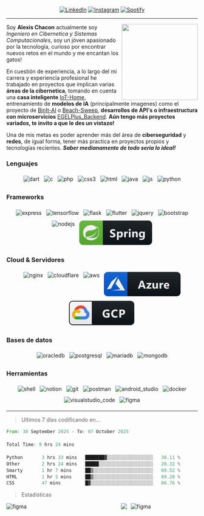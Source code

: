 <p align="center">
	<a href= https://github.com/OnlyAlec>
		<img alt="" src="https://readme-typing-svg.herokuapp.com?font=Monoton&color=1DF7DB&size=70&center=true&vCenter=true&width=500&height=100&lines=%5BOnlyAlec%5D">
	</a>
	<br>
	<a href="https://www.linkedin.com/in/alexis-chacon-t/" target="_blank"><img src="https://img.shields.io/badge/LinkedIn-%230077B5.svg?&style=flat-square&logo=linkedin&logoColor=white" alt="LinkedIn"></a>
	<a href="https://www.instagram.com/alexis.chacs/" target="_blank"><img src="https://img.shields.io/badge/Instagram-%23E4405F.svg?&style=flat-square&logo=instagram&logoColor=white" alt="Instagram"></a>
	<a href="https://open.spotify.com/playlist/2F7MznBQoyHuxsb246Dfl3?si=80b1a932e70e4e82" target="_blank"><img src="https://img.shields.io/badge/Spotify-%231ED760.svg?&style=flat-square&logo=spotify&logoColor=white" alt="Spotify"></a>
</p>

---
<img width="200px" height="200px" src="https://images-ext-2.discordapp.net/external/xLqU959dX7Vj4R5J336CV1JLgbJ5_49329SnvgqFHGY/%3Fv%3D1/https/cdn.discordapp.com/emojis/852989677376503868.gif" align=right>

Soy **Alexis Chacon** actualmente soy *Ingeniero en Cibernetica y Sistemas Computacionales*, soy un jóven apasionado por la tecnología, curioso por encontrar nuevos retos en el mundo y me encantan los gatos!

En cuestión de experiencia, a lo largo del mi carrera y experiencia profesional he trabajado en proyectos que implican varias **áreas de la cibernetica**, tomando en cuenta una **casa inteligente** <a href="https://github.com/OnlyAlec/IoT-Home">IoT-Home</a>, entrenamiento de **modelos de IA** (principalmente imagenes) como el proyecto de <a href="https://github.com/OnlyAlec/BinIt-AI">BinIt-AI</a> o <a href="https://github.com/OnlyAlec/Beach-Sweep">Beach-Sweep</a>, **desarrollos de API's o infraestructura con microservicios**
<a href="https://github.com/OnlyAlec/EGELPlus_Backend">EGELPlus_Backend</a>. **Aún tengo más proyectos variados, te invito a que le des un vistazo!**

Una de mis metas es poder aprender más del área de **ciberseguridad** y **redes**, de igual forma, tener más practica en proyectos propios y tecnologias recientes. _**Saber medianamente de todo seria lo ideal!**_

### Lenguajes 
<p align="center">
	<img src="https://ziadoua.github.io/m3-Markdown-Badges/badges/Dart/dart2.svg" alt="dart" style="vertical-align:top; margin:6px 4px">
	<img src="https://ziadoua.github.io/m3-Markdown-Badges/badges/C/c2.svg" alt="c" style="vertical-align:top; margin:6px 4px;">
	<img src="https://ziadoua.github.io/m3-Markdown-Badges/badges/PHP/php2.svg" alt="php" style="vertical-align:top; margin:6px 4px">
	<img src="https://ziadoua.github.io/m3-Markdown-Badges/badges/CSS/css2.svg" alt="css3" style="vertical-align:top; margin:6px 4px">
	<img src="https://ziadoua.github.io/m3-Markdown-Badges/badges/HTML/html2.svg" alt="html" style="vertical-align:top; margin:6px 4px">
	<img src="https://ziadoua.github.io/m3-Markdown-Badges/badges/Java/java2.svg" alt="java" style="vertical-align:top; margin:6px 4px">
	<img src="https://ziadoua.github.io/m3-Markdown-Badges/badges/Javascript/javascript2.svg" alt="js" style="vertical-align:top; margin:6px 4px">
	<img src="https://ziadoua.github.io/m3-Markdown-Badges/badges/Python/python2.svg" alt="python" style="vertical-align:top; margin:6px 4px">
</p>

### Frameworks
<p align="center">
	<img src="https://ziadoua.github.io/m3-Markdown-Badges/badges/Express/express2.svg" alt="express" style="vertical-align:top; margin:6px 4px">
	<img src="https://ziadoua.github.io/m3-Markdown-Badges/badges/TensorFlow/tensorflow2.svg" alt="tensorflow" style="vertical-align:top; margin:6px 4px">
	<img src="https://ziadoua.github.io/m3-Markdown-Badges/badges/Flask/flask2.svg" alt="flask" style="vertical-align:top; margin:6px 4px">
	<img src="https://ziadoua.github.io/m3-Markdown-Badges/badges/Flutter/flutter2.svg" alt="flutter" style="vertical-align:top; margin:6px 4px">
	<img src="https://ziadoua.github.io/m3-Markdown-Badges/badges/jQuery/jquery2.svg" alt="jquery" style="vertical-align:top; margin:6px 4px">
	<img src="https://ziadoua.github.io/m3-Markdown-Badges/badges/Bootstrap/bootstrap2.svg" alt="bootstrap" style="vertical-align:top; margin:6px 4px">
	<img src="https://ziadoua.github.io/m3-Markdown-Badges/badges/NodeJS/nodejs2.svg" alt="nodejs" style="vertical-align:top; margin:6px 4px">
	<img src="badges/frameworks/spring.svg" alt="spring" style="vertical-align:top; margin:6px 4px">
</p>

### Cloud & Servidores
<p align="center">
	<img src="https://ziadoua.github.io/m3-Markdown-Badges/badges/NGINX/nginx2.svg" alt="nginx" style="vertical-align:top; margin:6px 4px">
	<img src="https://ziadoua.github.io/m3-Markdown-Badges/badges/Cloudflare/cloudflare2.svg" alt="cloudflare" style="vertical-align:top; margin:6px 4px">
	<img src="https://ziadoua.github.io/m3-Markdown-Badges/badges/AWS/aws2.svg" alt="aws" style="vertical-align:top; margin:6px 4px">
	<img src="badges/cloud/azure.svg" alt="azure" style="vertical-align:top; margin:6px 4px">
	<img src="badges/cloud/gcp.svg" alt="gcp" style="vertical-align:top; margin:6px 4px">
</p>

### Bases de datos
<p align="center">
	<img src="https://ziadoua.github.io/m3-Markdown-Badges/badges/Oracle/oracle2.svg" alt="oracledb" style="vertical-align:top; margin:6px 4px">
	<img src="https://ziadoua.github.io/m3-Markdown-Badges/badges/PostgreSQL/postgresql2.svg" alt="postgresql" style="vertical-align:top; margin:6px 4px">
	<img src="https://ziadoua.github.io/m3-Markdown-Badges/badges/MariaDB/mariadb2.svg" alt="mariadb" style="vertical-align:top; margin:6px 4px">
	<img src="https://ziadoua.github.io/m3-Markdown-Badges/badges/MongoDB/mongodb2.svg" alt="mongodb" style="vertical-align:top; margin:6px 4px">
</p>


### Herramientas
<p align="center">
	<img src="https://ziadoua.github.io/m3-Markdown-Badges/badges/Shell/shell2.svg" alt="shell" style="vertical-align:top; margin:6px 4px">
	<img src="https://ziadoua.github.io/m3-Markdown-Badges/badges/Notion/notion2.svg" alt="notion" style="vertical-align:top; margin:6px 4px">
	<img src="https://ziadoua.github.io/m3-Markdown-Badges/badges/Git/git2.svg" alt="git" style="vertical-align:top; margin:6px 4px">
	<img src="https://ziadoua.github.io/m3-Markdown-Badges/badges/Postman/postman2.svg" alt="postman" style="vertical-align:top; margin:6px 4px">
	<img src="https://ziadoua.github.io/m3-Markdown-Badges/badges/AndroidStudio/androidstudio2.svg" alt="android_studio" style="vertical-align:top; margin:6px 4px">
	<img src="https://ziadoua.github.io/m3-Markdown-Badges/badges/Docker/docker2.svg" alt="docker" style="vertical-align:top; margin:6px 4px">
	<img src="https://ziadoua.github.io/m3-Markdown-Badges/badges/VisualStudioCode/visualstudiocode2.svg" alt="visualstudio_code" style="vertical-align:top; margin:6px 4px">
	<img src="https://ziadoua.github.io/m3-Markdown-Badges/badges/Figma/figma2.svg" alt="figma" style="vertical-align:top; margin:6px 4px">
</p>

---
> Ultimos 7 días codificando en...
<!--START_SECTION:waka-->

```rust
From: 30 September 2025 - To: 07 October 2025

Total Time: 9 hrs 24 mins

Python       3 hrs 33 mins   ███████▓░░░░░░░░░░░░░░░░░   30.11 %
Other        2 hrs 24 mins   █████░░░░░░░░░░░░░░░░░░░░   20.32 %
Smarty       1 hr 7 mins     ██▒░░░░░░░░░░░░░░░░░░░░░░   09.52 %
HTML         1 hr 5 mins     ██▒░░░░░░░░░░░░░░░░░░░░░░   09.20 %
CSS          47 mins         █▓░░░░░░░░░░░░░░░░░░░░░░░   06.76 %
```

<!--END_SECTION:waka-->
> Estadisticas
<p>
	<img align="left" width="60%" src="http://github-profile-summary-cards.vercel.app/api/cards/profile-details?username=onlyalec&theme=apprentice" alt="figma">
	<img align="right" width="35%" src="https://lanyard.cnrad.dev/api/443998731310858242" alt="figma">
</p>

![](http://github-profile-summary-cards.vercel.app/api/cards/repos-per-language?username=onlyalec&theme=discord_old_blurple)
